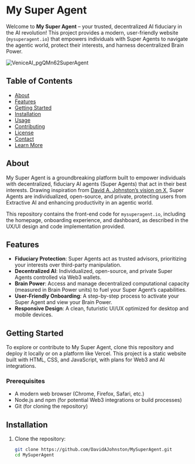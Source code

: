 # My Super Agent

Welcome to **My Super Agent** – your trusted, decentralized AI fiduciary in the AI revolution! This project provides a modern, user-friendly website (`mysuperagent.io`) that empowers individuals with Super Agents to navigate the agentic world, protect their interests, and harness decentralized Brain Power.

![VeniceAI_pgQMn62SuperAgent](https://github.com/user-attachments/assets/5181e4ea-ba05-4e85-b038-01323398f8e5)


## Table of Contents
- [About](#about)
- [Features](#features)
- [Getting Started](#getting-started)
- [Installation](#installation)
- [Usage](#usage)
- [Contributing](#contributing)
- [License](#license)
- [Contact](#contact)
- [Learn More](#learn-more)

## About
My Super Agent is a groundbreaking platform built to empower individuals with decentralized, fiduciary AI agents (Super Agents) that act in their best interests. Drawing inspiration from [David A. Johnston’s vision on X](https://x.com/DJohnstonEC/status/1887195295983051190), Super Agents are individualized, open-source, and private, protecting users from Extractive AI and enhancing productivity in an agentic world.

This repository contains the front-end code for `mysuperagent.io`, including the homepage, onboarding experience, and dashboard, as described in the UX/UI design and code implementation provided.

## Features
- **Fiduciary Protection**: Super Agents act as trusted advisors, prioritizing your interests over third-party manipulation.
- **Decentralized AI**: Individualized, open-source, and private Super Agents controlled via Web3 wallets.
- **Brain Power**: Access and manage decentralized computational capacity (measured in Brain Power units) to fuel your Super Agent’s capabilities.
- **User-Friendly Onboarding**: A step-by-step process to activate your Super Agent and view your Brain Power.
- **Responsive Design**: A clean, futuristic UI/UX optimized for desktop and mobile devices.

## Getting Started
To explore or contribute to My Super Agent, clone this repository and deploy it locally or on a platform like Vercel. This project is a static website built with HTML, CSS, and JavaScript, with plans for Web3 and AI integrations.

### Prerequisites
- A modern web browser (Chrome, Firefox, Safari, etc.)
- Node.js and npm (for potential Web3 integrations or build processes)
- Git (for cloning the repository)

## Installation
1. Clone the repository:
   ```bash
   git clone https://github.com/DavidAJohnston/MySuperAgent.git
   cd MySuperAgent
